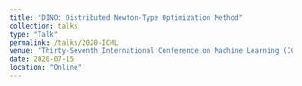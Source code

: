 ```yaml
---
title: "DINO: Distributed Newton-Type Optimization Method"
collection: talks
type: "Talk"
permalink: /talks/2020-ICML
venue: "Thirty-Seventh International Conference on Machine Learning (ICML 2020)"
date: 2020-07-15
location: "Online"
---
```

